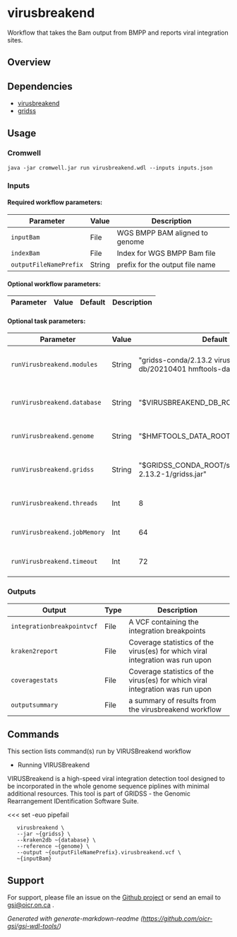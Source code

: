# virusbreakend

Workflow that takes the Bam output from BMPP and reports viral integration sites.

## Overview

## Dependencies

* [virusbreakend](https://doi.org/10.1093/bioinformatics/btab343)
* [gridss](https://github.com/PapenfussLab/gridss)


## Usage

### Cromwell
```
java -jar cromwell.jar run virusbreakend.wdl --inputs inputs.json
```

### Inputs

#### Required workflow parameters:
Parameter|Value|Description
---|---|---
`inputBam`|File|WGS BMPP BAM aligned to genome
`indexBam`|File|Index for WGS BMPP Bam file
`outputFileNamePrefix`|String|prefix for the output file name


#### Optional workflow parameters:
Parameter|Value|Default|Description
---|---|---|---


#### Optional task parameters:
Parameter|Value|Default|Description
---|---|---|---
`runVirusbreakend.modules`|String|"gridss-conda/2.13.2 virusbreakend-db/20210401 hmftools-data/hg38"|Names and versions of modules to load
`runVirusbreakend.database`|String|"$VIRUSBREAKEND_DB_ROOT/"|a database of viral and bacterial sequences
`runVirusbreakend.genome`|String|"$HMFTOOLS_DATA_ROOT/hg38_random.fa"|Path to loaded genome
`runVirusbreakend.gridss`|String|"$GRIDSS_CONDA_ROOT/share/gridss-2.13.2-1/gridss.jar"|the full path to the gridss jar file
`runVirusbreakend.threads`|Int|8|Requested CPU threads
`runVirusbreakend.jobMemory`|Int|64|Memory allocated for this job
`runVirusbreakend.timeout`|Int|72|Hours before task timeout


### Outputs

Output | Type | Description
---|---|---
`integrationbreakpointvcf`|File|A VCF containing the integration breakpoints
`kraken2report`|File|Coverage statistics of the virus(es) for which viral integration was run upon
`coveragestats`|File|Coverage statistics of the virus(es) for which viral integration was run upon
`outputsummary`|File|a summary of results from the virusbreakend workflow


## Commands
 This section lists command(s) run by VIRUSBreakend workflow
 
 * Running VIRUSBreakend
 
 VIRUSBreakend is a high-speed viral integration detection tool designed to be incorporated in the whole genome sequence piplines with minimal additional resources. This tool is part of GRIDSS - the Genomic Rearrangement IDentification Software Suite.
 
 <<<
       set -euo pipefail
 
       virusbreakend \
       --jar ~{gridss} \
       --kraken2db ~{database} \
       --reference ~{genome} \
       --output ~{outputFileNamePrefix}.virusbreakend.vcf \
       ~{inputBam}
 
   >>>
 ## Support

For support, please file an issue on the [Github project](https://github.com/oicr-gsi) or send an email to gsi@oicr.on.ca .

_Generated with generate-markdown-readme (https://github.com/oicr-gsi/gsi-wdl-tools/)_
